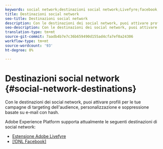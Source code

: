 ```yaml
---
keywords: social network;destinazioni social network;Livefyre;facebook;Facebook
title: Destinazioni social network
seo-title: Destinazioni social network
description: Con le destinazioni dei social network, puoi attivare profili per le tue campagne di targeting dell'audience, personalizzazione e soppressione basate su e-mail con hash.
seo-description: Con le destinazioni dei social network, puoi attivare profili per le tue campagne di targeting dell'audience, personalizzazione e soppressione basate su e-mail con hash.
translation-type: tm+mt
source-git-commit: 7aadb4b7e7c36b659490d155ad4cfa7ef0a24306
workflow-type: tm+mt
source-wordcount: '93'
ht-degree: 0%

---
```



# Destinazioni social network {#social-network-destinations}

Con le destinazioni dei social network, puoi attivare profili per le tue campagne di targeting dell&#39;audience, personalizzazione e soppressione basate su e-mail con hash.

Adobe Experience Platform supporta attualmente le seguenti destinazioni di social network:

- [Estensione  Adobe Livefyre](./adobe-livefyre.md)
- [[!DNL Facebook]](./facebook.md)